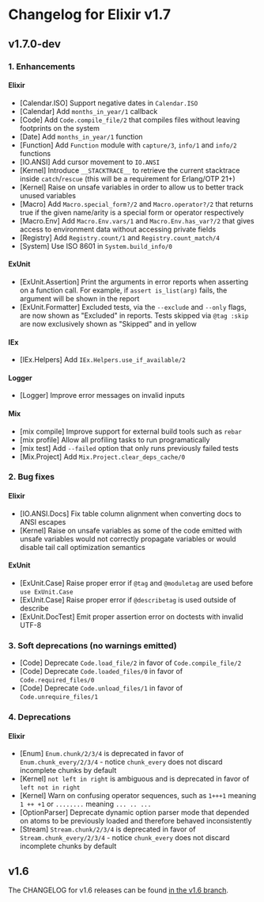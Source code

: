 # Changelog for Elixir v1.7

## v1.7.0-dev

### 1. Enhancements

#### Elixir

  * [Calendar.ISO] Support negative dates in `Calendar.ISO`
  * [Calendar] Add `months_in_year/1` callback
  * [Code] Add `Code.compile_file/2` that compiles files without leaving footprints on the system
  * [Date] Add `months_in_year/1` function
  * [Function] Add `Function` module with `capture/3`, `info/1` and `info/2` functions
  * [IO.ANSI] Add cursor movement to `IO.ANSI`
  * [Kernel] Introduce `__STACKTRACE__` to retrieve the current stacktrace inside `catch`/`rescue` (this will be a requirement for Erlang/OTP 21+)
  * [Kernel] Raise on unsafe variables in order to allow us to better track unused variables
  * [Macro] Add `Macro.special_form?/2` and `Macro.operator?/2` that returns true if the given name/arity is a special form or operator respectively
  * [Macro.Env] Add `Macro.Env.vars/1` and `Macro.Env.has_var?/2` that gives access to environment data without accessing private fields
  * [Registry] Add `Registry.count/1` and `Registry.count_match/4`
  * [System] Use ISO 8601 in `System.build_info/0`

#### ExUnit

  * [ExUnit.Assertion] Print the arguments in error reports when asserting on a function call. For example, if `assert is_list(arg)` fails, the argument will be shown in the report
  * [ExUnit.Formatter] Excluded tests, via the `--exclude` and `--only` flags, are now shown as "Excluded" in reports. Tests skipped via `@tag :skip` are now exclusively shown as "Skipped" and in yellow

#### IEx

  * [IEx.Helpers] Add `IEx.Helpers.use_if_available/2`

#### Logger

  * [Logger] Improve error messages on invalid inputs

#### Mix

  * [mix compile] Improve support for external build tools such as `rebar`
  * [mix profile] Allow all profiling tasks to run programatically
  * [mix test] Add `--failed` option that only runs previously failed tests
  * [Mix.Project] Add `Mix.Project.clear_deps_cache/0`

### 2. Bug fixes

#### Elixir

  * [IO.ANSI.Docs] Fix table column alignment when converting docs to ANSI escapes
  * [Kernel] Raise on unsafe variables as some of the code emitted with unsafe variables would not correctly propagate variables or would disable tail call optimization semantics

#### ExUnit

  * [ExUnit.Case] Raise proper error if `@tag` and `@moduletag` are used before `use ExUnit.Case`
  * [ExUnit.Case] Raise proper error if `@describetag` is used outside of describe
  * [ExUnit.DocTest] Emit proper assertion error on doctests with invalid UTF-8

### 3. Soft deprecations (no warnings emitted)

  * [Code] Deprecate `Code.load_file/2` in favor of `Code.compile_file/2`
  * [Code] Deprecate `Code.loaded_files/0` in favor of `Code.required_files/0`
  * [Code] Deprecate `Code.unload_files/1` in favor of `Code.unrequire_files/1`

### 4. Deprecations

#### Elixir

  * [Enum] `Enum.chunk/2/3/4` is deprecated in favor of `Enum.chunk_every/2/3/4` - notice `chunk_every` does not discard incomplete chunks by default
  * [Kernel] `not left in right` is ambiguous and is deprecated in favor of `left not in right`
  * [Kernel] Warn on confusing operator sequences, such as `1+++1` meaning `1 ++ +1` or `........` meaning `... .. ...`
  * [OptionParser] Deprecate dynamic option parser mode that depended on atoms to be previously loaded and therefore behaved inconsistently
  * [Stream] `Stream.chunk/2/3/4` is deprecated in favor of `Stream.chunk_every/2/3/4` - notice `chunk_every` does not discard incomplete chunks by default

## v1.6

The CHANGELOG for v1.6 releases can be found [in the v1.6 branch](https://github.com/elixir-lang/elixir/blob/v1.6/CHANGELOG.md).
